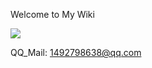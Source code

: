 Welcome to My Wiki

![](https://s1.imagehub.cc/images/2023/08/04/IMG_2540.jpeg)


QQ_Mail: 1492798638@qq.com







